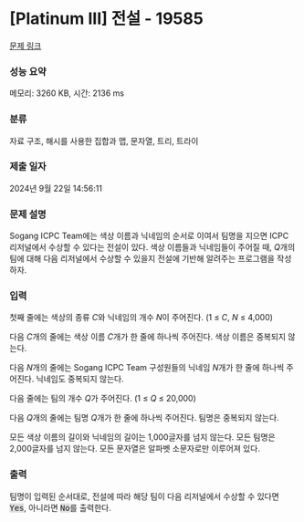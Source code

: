 # [Platinum III] 전설 - 19585 

[문제 링크](https://www.acmicpc.net/problem/19585) 

### 성능 요약

메모리: 3260 KB, 시간: 2136 ms

### 분류

자료 구조, 해시를 사용한 집합과 맵, 문자열, 트리, 트라이

### 제출 일자

2024년 9월 22일 14:56:11

### 문제 설명

<p>Sogang ICPC Team에는 색상 이름과 닉네임의 순서로 이여서 팀명을 지으면 ICPC 리저널에서 수상할 수 있다는 전설이 있다. 색상 이름들과 닉네임들이 주어질 때, <em>Q</em>개의 팀에 대해 다음 리저널에서 수상할 수 있을지 전설에 기반해 알려주는 프로그램을 작성하자.</p>

### 입력 

 <p>첫째 줄에는 색상의 종류 <em>C</em>와 닉네임의 개수 <em>N</em>이 주어진다. (1 ≤ <em>C</em>, <em>N</em> ≤ 4,000)</p>

<p>다음 <em>C</em>개의 줄에는 색상 이름 <em>C</em>개가 한 줄에 하나씩 주어진다. 색상 이름은 중복되지 않는다.</p>

<p>다음 <em>N</em>개의 줄에는 Sogang ICPC Team 구성원들의 닉네임 <em>N</em>개가 한 줄에 하나씩 주어진다. 닉네임도 중복되지 않는다.</p>

<p>다음 줄에는 팀의 개수 <em>Q</em>가 주어진다. (1 ≤ <em>Q</em> ≤ 20,000)</p>

<p>다음 <em>Q</em>개의 줄에는 팀명 <em>Q</em>개가 한 줄에 하나씩 주어진다. 팀명은 중복되지 않는다.</p>

<p>모든 색상 이름의 길이와 닉네임의 길이는 1,000글자를 넘지 않는다. 모든 팀명은 2,000글자를 넘지 않는다. 모든 문자열은 알파벳 소문자로만 이루어져 있다.</p>

### 출력 

 <p>팀명이 입력된 순서대로, 전설에 따라 해당 팀이 다음 리저널에서 수상할 수 있다면 <tt><span style="background-color:#dddddd;">Yes</span></tt>, 아니라면 <tt><span style="background-color:#dddddd;">No</span></tt>를 출력한다.</p>

